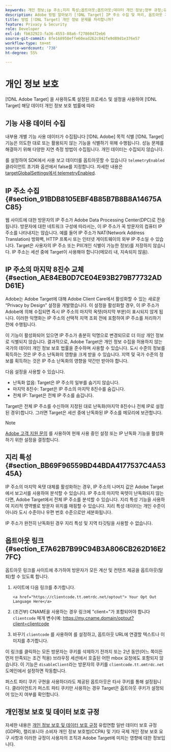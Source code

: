 ```yaml
---
keywords: 개인 정보;ip 주소;지리 특성;옵트아웃;옵트아웃;데이터 개인 정보;정부 규정;규정;gdpr;ccpa
description: Adobe 방법 알아보기 [!DNL Target] IP 주소 수집 및 처리, 옵트아웃 지침 등 적용 가능한 데이터 개인 정보 보호 법을 준수합니다.
title: 방법 [!DNL Target] 개인 정보 문제를 처리합니까?
feature: Privacy & Security
role: Developer
exl-id: fb632923-fa36-4553-88a6-f27860472eb6
source-git-commit: 8fe168950effe60ead262c842fe9d89d1e376e57
workflow-type: tm+mt
source-wordcount: '738'
ht-degree: 55%

---
```


# 개인 정보 보호

[!DNL Adobe Target] 을 사용하도록 설정된 프로세스 및 설정을 사용하여 [!DNL Target] 해당 데이터 개인 정보 보호 법률에 따라

## 기능 사용 데이터 수집

내부용 개별 기능 사용 데이터가 수집됩니다 [!DNL Adobe] 목적 식별 [!DNL Target] 기능은 의도한 대로 또는 활용되지 않는 기능을 식별하기 위해 수행됩니다. 성능 문제를 해결하기 위해 다양한 지연 측정 방법이 수집됩니다. 개인 데이터는 수집되지 않습니다.

를 설정하여 SDK에서 사용 보고 데이터를 옵트아웃할 수 있습니다 `telemetryEnabled` 클라이언트 초기화 옵션에서 false를 지정합니다. 자세한 내용은 [targetGlobalSettings에서 telemetryEnabled](/help/c-implementing-target/c-implementing-target-for-client-side-web/targetgobalsettings.md#telemetry).

## IP 주소 수집 {#section_91BDB8105EBF4B85B7B8B8A14675AC85}

웹 사이트에 대한 방문자의 IP 주소가 Adobe Data Processing Center(DPC)로 전송됩니다. 방문자에 대한 네트워크 구성에 따라서는, 이 IP 주소가 꼭 방문자의 컴퓨터 IP 주소를 나타내지는 않습니다. 예를 들어 IP 주소가 NAT(Network Address Translation) 방화벽, HTTP 프록시 또는 인터넷 게이트웨이의 외부 IP 주소일 수 있습니다. Target은 사용자의 IP 주소 또는 PII(개인 식별이 가능한 정보)를 저장하지 않습니다. IP 주소는 세션 중에 Target이 사용해야 합니다(메모리 내, 지속되지 않음).

## IP 주소의 마지막 8진수 교체 {#section_AE84EB0D7CE04E93B279B77732ADD61E}

Adobe는 Adobe Target에 대해 Adobe Client Care에서 활성화할 수 있는 새로운 “Privacy by Design” 설정을 개발했습니다. 이 설정을 활성화할 경우, 이 IP 주소가 Adobe에 의해 수집되면 즉시 IP 주소의 마지막 옥텟(마지막 부분)이 표시되지 않게 됩니다. 이러한 익명화는 IP 주소의 선택적 지역 조회 전에 포함하여 IP 주소를 처리하기 전에 수행됩니다.

이 기능이 활성화되어 있으면 IP 주소가 충분히 익명으로 변경되므로 더 이상 개인 정보로 식별되지 않습니다. 결과적으로, Adobe Target은 개인 정보 수집을 허용하지 않는 국가의 데이터 개인 정보 보호 법률을 준수하며 사용할 수 있습니다. 도시 수준의 정보를 획득하는 것은 IP 주소 난독화의 영향을 크게 받을 수 있습니다. 지역 및 국가 수준의 정보를 획득하는 것은 IP 주소 난독화의 영향을 약간만 받아야 합니다.

다음 설정을 사용할 수 있습니다.

* 난독화 없음: Target은 IP 주소의 일부를 숨기지 않습니다.
* 마지막 8진수: Target은 IP 주소의 마지막 8진수를 숨깁니다.
* 전체 IP: Target은 전체 IP 주소를 숨깁니다.

Target은 전체 IP 주소를 수신하여 지정된 대로 난독화(마지막 8진수나 전체 IP로 설정된 경우)합니다. 그러면 Target은 세션 중에 난독화된 IP 주소를 메모리에 보관합니다.

>[!NOTE]
>
>[Adobe 고객 지원 문의](/help/cmp-resources-and-contact-information.md#reference_ACA3391A00EF467B87930A450050077C) 를 사용하여 현재 사용 중인 설정 또는 IP 난독화 기능을 활성화하기 위한 설정을 결정합니다.

## 지리 특성 {#section_BB69F96559BD44BDA4177537C4A5345A}

IP 주소의 마지막 옥텟 대체를 활성화하는 경우, IP 주소의 나머지 값은 Adobe Target에서 보고서를 사용하여 분석할 수 있습니다. IP 주소의 마지막 옥텟이 난독화되지 않는다면, Adobe Target에서 전체 IP 주소를 분석할 수 있습니다. 지리 특성 기능을 사용하여 지리적 영역별로 방문자 위치를 매핑할 수 있습니다. 지리 특성 데이터는 개인 수준이 아니라 도시 수준이나 우편 번호 수준으로만 세분화됩니다.

IP 주소가 완전히 난독화된 경우 지리 특성 및 지역 타깃팅을 사용할 수 없습니다.

## 옵트아웃 링크 {#section_E7A62B7B99C94B3A806CB262D16E27FC}

옵트아웃 링크를 사이트에 추가하여 방문자가 모든 계산 및 컨텐츠 제공을 옵트아웃(탈퇴)할 수 있도록 합니다.

1. 사이트에 다음 링크를 추가합니다. 

   `<a href="https://clientcode.tt.omtrdc.net/optout"> Your Opt Out Language Here</a>`

1. (조건부) CNAME을 사용하는 경우 링크에 &quot;client=&quot;가 포함되어야 합니다`clientcode` 매개 변수(예: https://my.cname.domain/optout?client=clientcode

1. 바꾸기 `clientcode` 를 사용하여 를 설정하고, 옵트아웃 URL에 연결할 텍스트나 이미지를 추가합니다.

이 링크를 클릭하는 모든 방문자는 쿠키를 삭제하기 전까지 또는 2년 동안(어느 쪽이든 먼저 만족되는 조건 적용) 브라우징 세션에서 호출된 어떤 mbox 요청에도 포함되지 않습니다. 이 기능은 `disableClient`라는 방문자의 쿠키를 `clientcode.tt.omtrdc.net` 도메인에서 설정하면 작동합니다.

퍼스트 파티 쿠키 구현을 사용하더라도 제공된 옵트아웃은 타사 쿠키를 통해 설정됩니다. 클라이언트가 퍼스트 파티 쿠키만 사용하는 경우 Target은 옵트아웃 쿠키가 설정되어 있는지 여부를 확인합니다.

## 개인정보 보호 및 데이터 보호 규정

자세한 내용은 [개인 정보 보호 및 데이터 보호 규정](/help/c-implementing-target/c-considerations-before-you-implement-target/c-privacy/cmp-privacy-and-general-data-protection-regulation.md) 유럽연합 일반 데이터 보호 규정(GDPR), 캘리포니아 소비자 개인 정보 보호법(CCPA) 및 기타 국제 개인 정보 보호 요구 사항과 이러한 규정이 사용자의 조직과 Adobe Target에 미치는 영향에 대한 정보입니다.
